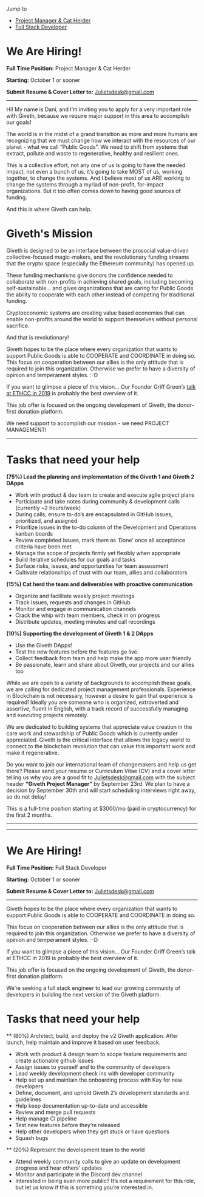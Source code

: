 Jump to 
- [Project Manager & Cat Herder](#pm)
- [Full Stack Developer](#fsd)


<a id="pm"></a>

# We Are Hiring! 
**Full Time Position:** Project Manager & Cat Herder

**Starting:** October 1 or sooner

**Submit Resume & Cover Letter to:** Julietsdesk@gmail.com

*********************************************************

Hi! 
My name is Dani, and I’m inviting you to apply for a very important role with Giveth, because we require major support in this area to accomplish our goals! 

The world is in the midst of a grand transition as more and more humans are recognizing that we must change how we interact with the resources of our planet - what we call “Public Goods”. We need to shift from systems that extract, pollute and waste to regenerative, healthy and resilient ones. 

This is a collective effort, not any one of us is going to have the needed impact, not even a bunch of us, it’s going to take MOST of us, working together, to change the systems. And I believe most of us ARE working to change the systems through a myriad of non-profit, for-impact organizations. But it too often comes down to having good sources of funding. 

And this is where Giveth can help. 

# Giveth's Mission

Giveth is designed to be an interface between the prosocial value-driven collective-focused magic-makers, and the revolutionary funding streams that the crypto space (especially the Ethereum community) has opened up. 

These funding mechanisms give donors the confidence needed to collaborate with non-profits in achieving shared goals, including becoming self-sustainable… and gives organizations that are caring for Public Goods the ability to cooperate with each other instead of competing for traditional funding. 

Cryptoeconomic systems are creating value based economies that can enable non-profits around the world to support themselves without personal sacrifice. 

And that is revolutionary! 

Giveth hopes to be the place where every organization that wants to support Public Goods is able to COOPERATE and COORDINATE in doing so. 
This focus on cooperation between our allies is the only attitude that is required to join this organization. Otherwise we prefer to have a diversity of opinion and temperament styles. :-D 

If you want to glimpse a piece of this vision… Our Founder Griff Green’s [talk at ETHCC in 2019](https://www.youtube.com/watch?v=WJ23oQpooG0) is probably the best overview of it. 

This job offer is focused on the ongoing development of Giveth, the donor-first donation platform. 

We need support to accomplish our mission - we need PROJECT MANAGEMENT! 

*********************************************************

# Tasks that need your help 
**(75%) Lead the planning and implementation of the Giveth 1 and Giveth 2 DApps** 

 * Work with product & dev team to create and execute agile project plans 
 * Participate and take notes during community & development calls (currently ~2 hours/week) 
 * During calls, ensure to-do’s are encapsulated in GitHub issues, prioritized, and assigned 
 * Prioritize issues in the to-do column of the Development and Operations kanban boards 
 * Review completed issues, mark them as ‘Done’ once all acceptance criteria have been met 
 * Manage the scope of projects firmly yet flexibly when appropriate 
 * Build iterative schedules for our goals and tasks 
 * Surface risks, issues, and opportunities for team assessment 
 * Cultivate relationships of trust with our team, allies and collaborators 

**(15%) Cat herd the team and deliverables with proactive communication** 

* Organize and facilitate weekly project meetings 
* Track issues, requests and changes in GitHub 
* Monitor and engage in communication channels 
* Crack the whip with team members, check in on progress 
* Distribute updates, meeting minutes and call recordings 

**(10%) Supporting the development of Giveth 1 & 2 DApps** 

* Use the Giveth DApps! 
* Test the new features before the features go live. 
* Collect feedback from team and help make the app more user friendly 
* Be passionate, learn and share about Giveth, our projects and our allies too 

While we are open to a variety of backgrounds to accomplish these goals, we are calling for dedicated project management professionals. Experience in Blockchain is not necessary, however a desire to gain that experience is required! Ideally you are someone who is organized, extroverted and assertive, fluent in English, with a track record of successfully managing and executing projects remotely. 

We are dedicated to building systems that appreciate value creation in the care work and stewardship of Public Goods which is currently under appreciated. Giveth is the critical interface that allows the legacy world to connect to the blockchain revolution that can value this important work and make it regenerative. 

Do you want to join our international team of changemakers and help us get there? Please send your resume or Curriculum Vitae (CV) and a cover letter telling us why you are a good fit to Julietsdesk@gmail.com with the subject header **“Giveth Project Manager”** by September 23rd. We plan to have a decision by September 30th and will start scheduling interviews right away, so do not delay! 

This is a full-time position starting at $3000/mo (paid in cryptocurrency) for the first 2 months.


*********************************************************
*********************************************************

<a id="fsd"></a>

# We Are Hiring! 
**Full Time Position:** Full Stack Developer

**Starting:** October 1 or sooner

**Submit Resume & Cover Letter to:** Julietsdesk@gmail.com

*********************************************************

Giveth hopes to be the place where every organization that wants to support Public Goods is able to COOPERATE and COORDINATE in doing so. 

This focus on cooperation between our allies is the only attitude that is required to join this organization. Otherwise we prefer to have a diversity of opinion and temperament styles. :-D

If you want to glimpse a piece of this vision… Our Founder Griff Green’s talk at ETHCC in 2019 is probably the best overview of it.

This job offer is focused on the ongoing development of Giveth, the donor-first donation platform.

We’re seeking a full stack engineer to lead our growing community of developers in building the next version of the Giveth platform.

# Tasks that need your help

** (80%) Architect, build, and deploy the v2 Giveth application. After launch, help maintain and improve it based on user feedback.
 * Work with product & design team to scope feature requirements and create actionable github issues
 * Assign issues to yourself and to the community of developers
 * Lead weekly development check ins with developer community
 * Help set up and maintain the onboarding process with Kay for new developers
 * Define, document, and uphold Giveth 2’s development standards and guidelines
 * Help keep documentation up-to-date and accessible
 * Review and merge pull requests
 * Help manage CI pipeline
 * Test new features before they’re released
 * Help other developers when they get stuck or have questions
 * Squash bugs

** (20%) Represent the development team to the world
 * Attend weekly community calls to give an update on development progress and hear others’ updates
 * Monitor and participate in the Discord dev channel
 * Interested in being even more public? It’s not a requirement for this role, but let us know if this is something you’re interested in.
